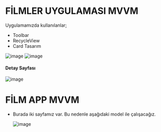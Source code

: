 # FİLMLER UYGULAMASI MVVM

Uygulamamızda kullanılanlar;
* Toolbar
* RecycleView
* Card Tasarım
  
![image](https://github.com/Gorur56/Android-Bootcamp-Program-Kotlin/assets/54911292/fce4179c-0c0f-42f4-b5a8-de2b8a6bd1e7) ![image](https://github.com/Gorur56/Android-Bootcamp-Program-Kotlin/assets/54911292/a2c90e4d-c32f-4271-b967-9650f8478385)

#### Detay Sayfası

![image](https://github.com/Gorur56/Android-Bootcamp-Program-Kotlin/assets/54911292/8714ffaa-9c58-4786-bf18-f86734998432)

# FİLM APP MVVM
* Burada iki sayfamız var. Bu nedenle aşağıdaki model ile çalışacağız.

  ![image](https://github.com/Gorur56/Android-Bootcamp-Program-Kotlin/assets/54911292/3b9af1a2-73a9-4bf9-87bd-7219959fde50)
